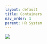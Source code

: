 ```yaml
---
layout: default
title: Containers
nav_order: 1
parent: HR System
---
```


![](/docs-sample/diagrams/2-containers.svg)